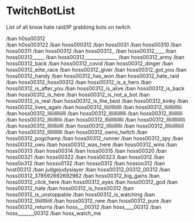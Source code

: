 # TwitchBotList
List of all know hate raid/IP grabbing bots on twitch

/ban h0ss00312	
/ban h0ss003122
/ban hoss000312
/ban hoss0031
/ban hoss00310
/ban hoss00311
/ban hoss00312
/ban hoss00312_
/ban hoss00312____
/ban hoss00312_____
/ban hoss00312______________
/ban hoss00312_army
/ban hoss00312_back
/ban hoss00312_covid
/ban hoss00312_dinger
/ban hoss00312_elite_race
/ban hoss00312_giver
/ban hoss00312_got_you
/ban hoss00312_handy
/ban hoss00312_has_won
/ban hoss00312_hate_raid
/ban hoss00312_hoss00312
/ban hoss00312_is_a_hero
/ban hoss00312_is_after_you
/ban hoss00312_is_alive
/ban hoss00312_is_back
/ban hoss00312_is_here
/ban hoss00312_is_not_a_bot
/ban hoss00312_is_real
/ban hoss00312_is_the_best
/ban hoss00312_kinky
/ban hoss00312_lives_again
/ban hoss00312_lliiilllliilll
/ban hoss00312_lliilllillllii
/ban hoss00312_llliiillliiilll
/ban hoss00312_llliillillllli
/ban hoss00312_llliilllill
/ban hoss00312_llliilllliii
/ban hoss00312_llliillllilllii
/ban hoss00312_llliillllilllli
/ban hoss00312_lllillliiilll
/ban hoss00312_lllliiillllii
/ban hoss00312_lllliiilllliill
/ban hoss00312_llllllllllll
/ban hoss00312_owns_twitch
/ban hoss00312_pogchamp
/ban hoss00312_runner
/ban hoss00312_spy
/ban hoss00312_uwu
/ban hoss00312_was_here
/ban hoss00312_wins
/ban hoss00313
/ban hoss00314
/ban hoss00315
/ban hoss00320
/ban hoss00321
/ban hoss00322
/ban hoss00323
/ban hoss0312
/ban hoss0o312
/ban hosso0132
/ban hosso0312
/ban hossoo312
/ban host00312
/ban judgejudysiayer
/ban hoss00312_00312_00312
/ban hoss00312_378592692692962
/ban hoss00312_big_gains
/ban hoss00312_click_here
/ban hoss00312_eyes
/ban hoss00312_god
/ban hoss00312_hate
/ban hoss00312_is_hoss00312
/ban hoss00312_is_unstoppable
/ban hoss00312_is_watching
/ban hoss00312_llliilllliiill
/ban hoss00312_new
/ban hoss00312_pure
/ban hoss00312_returns
/ban hoss___00312
/ban hoss____00312
/ban hoss_______00312
/ban hoss_watch_me
